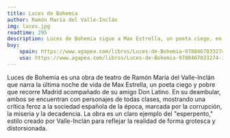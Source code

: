 ```yaml
---
title: Luces de Bohemia
author: Ramón María del Valle-Inclán
img: luces.jpg
readtime: 295
description: Luces de Bohemia sigue a Max Estrella, un poeta ciego, en su noche final por un Madrid decadente, donde critica la corrupción y miseria de la sociedad en un estilo grotesco llamado "esperpento."
buy: 
    spain: https://www.agapea.com/libros/Luces-de-Bohemia-9788467033274-i.htm
    usa: https://www.agapea.com/libros/Luces-de-Bohemia-9788467033274-i.htm
---
```


Luces de Bohemia es una obra de teatro de Ramón María del Valle-Inclán que narra la última noche de vida de Max Estrella, un poeta ciego y pobre que recorre Madrid acompañado de su amigo Don Latino. En su deambular, ambos se encuentran con personajes de todas clases, mostrando una crítica feroz a la sociedad española de la época, marcada por la corrupción, la miseria y la decadencia. La obra es un claro ejemplo del "esperpento," estilo creado por Valle-Inclán para reflejar la realidad de forma grotesca y distorsionada.